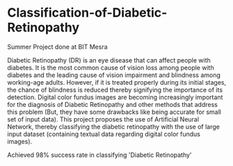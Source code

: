 # Classification-of-Diabetic-Retinopathy
Summer Project done at BIT Mesra

Diabetic Retinopathy (DR) is an eye disease that can affect people with diabetes. It is the most common cause of vision loss among people with diabetes and the leading cause of vision impairment and blindness among working-age adults. However, if it is treated properly during its initial stages, the chance of blindness is reduced thereby signifying the importance of its detection. Digital color fundus images are becoming increasingly important for the diagnosis of Diabetic Retinopathy and other methods that address this problem (But, they have some drawbacks like being accurate for small set of input data). This project proposes the use of Artificial Neural Network, thereby classifying the diabetic retinopathy with the use of large input dataset (containing textual data regarding digital color fundus images).

Achieved 98% success rate in classifying 'Diabetic Retinopathy'
